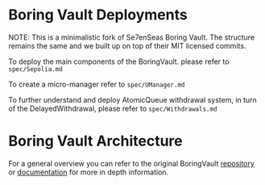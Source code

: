 
# Boring Vault Deployments

NOTE: This is a minimalistic fork of Se7enSeas Boring Vault. The structure remains the same and we built up on top of their MIT licensed commits. 

To deploy the main components of the BoringVault. please refer to `spec/Sepolia.md`

To create a micro-manager refer to `spec/UManager.md`

To further understand and deploy AtomicQueue withdrawal system, in turn of the DelayedWithdrawal, please refer to `spec/Withdrawals.md`

# Boring Vault Architecture

For a general overview you can refer to the original BoringVault [repository](https://github.com/Se7en-Seas/boring-vault) or [documentation](https://docs.veda.tech) for more in depth information.
